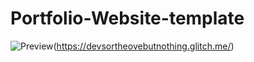 # Portfolio-Website-template
![Preview](https://img.shields.io/badge/View-exemple-blue)(https://devsortheovebutnothing.glitch.me/)
